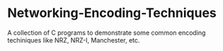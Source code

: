 Networking-Encoding-Techniques
==============================

A collection of C programs to demonstrate some common encoding techiniques like NRZ, NRZ-I, Manchester, etc.
